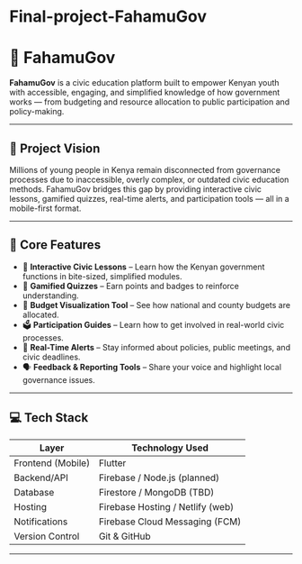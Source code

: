 # Final-project-FahamuGov
# 📱 FahamuGov

**FahamuGov** is a civic education platform built to empower Kenyan youth with accessible, engaging, and simplified knowledge of how government works — from budgeting and resource allocation to public participation and policy-making.

---

## 🚀 Project Vision

Millions of young people in Kenya remain disconnected from governance processes due to inaccessible, overly complex, or outdated civic education methods. FahamuGov bridges this gap by providing interactive civic lessons, gamified quizzes, real-time alerts, and participation tools — all in a mobile-first format.

---

## 🎯 Core Features

- 🧠 **Interactive Civic Lessons** – Learn how the Kenyan government functions in bite-sized, simplified modules.  
- 🧩 **Gamified Quizzes** – Earn points and badges to reinforce understanding.  
- 💸 **Budget Visualization Tool** – See how national and county budgets are allocated.  
- 🗳️ **Participation Guides** – Learn how to get involved in real-world civic processes.  
- 🔔 **Real-Time Alerts** – Stay informed about policies, public meetings, and civic deadlines.  
- 🗣️ **Feedback & Reporting Tools** – Share your voice and highlight local governance issues.

---

## 💻 Tech Stack

| Layer              | Technology Used                 |
|--------------------|----------------------------------|
| Frontend (Mobile)  | Flutter                          |
| Backend/API        | Firebase / Node.js (planned)     |
| Database           | Firestore / MongoDB (TBD)        |
| Hosting            | Firebase Hosting / Netlify (web) |
| Notifications      | Firebase Cloud Messaging (FCM)   |
| Version Control    | Git & GitHub                     |

---

